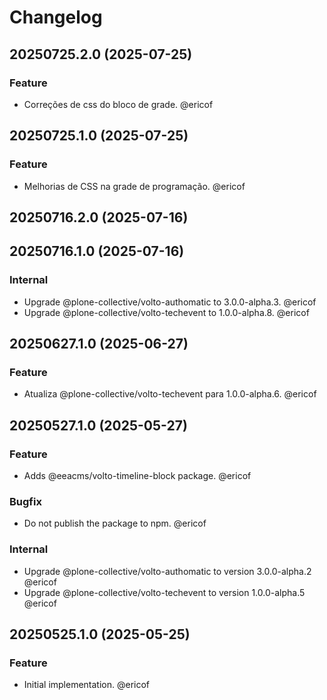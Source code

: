 # Changelog

<!-- You should *NOT* be adding new change log entries to this file.
     You should create a file in the news directory instead.
     For helpful instructions, please see:
     https://6.docs.plone.org/contributing/index.html#contributing-change-log-label
-->

<!-- towncrier release notes start -->

## 20250725.2.0 (2025-07-25)

### Feature

- Correções de css do bloco de grade. @ericof 

## 20250725.1.0 (2025-07-25)

### Feature

- Melhorias de CSS na grade de programação. @ericof 

## 20250716.2.0 (2025-07-16)

## 20250716.1.0 (2025-07-16)

### Internal

- Upgrade @plone-collective/volto-authomatic to 3.0.0-alpha.3. @ericof 
- Upgrade @plone-collective/volto-techevent to 1.0.0-alpha.8. @ericof 

## 20250627.1.0 (2025-06-27)

### Feature

- Atualiza @plone-collective/volto-techevent para 1.0.0-alpha.6. @ericof 

## 20250527.1.0 (2025-05-27)

### Feature

- Adds @eeacms/volto-timeline-block package. @ericof 

### Bugfix

- Do not publish the package to npm. @ericof 

### Internal

- Upgrade @plone-collective/volto-authomatic to version 3.0.0-alpha.2 @ericof 
- Upgrade @plone-collective/volto-techevent to version 1.0.0-alpha.5 @ericof 

## 20250525.1.0 (2025-05-25)

### Feature

- Initial implementation. @ericof

